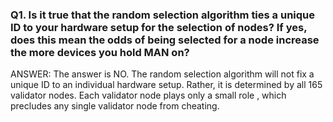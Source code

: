  ### Q1. Is it true that the random selection algorithm ties a unique ID to your hardware setup for the selection of nodes? If yes, does this mean the odds of being selected for a node increase the more devices you hold MAN on?

ANSWER: The answer is NO. The random selection algorithm will not fix a unique ID to an individual hardware setup. Rather, it is determined by all 165 validator nodes. Each validator node plays only a small role , which precludes any single validator node from cheating.